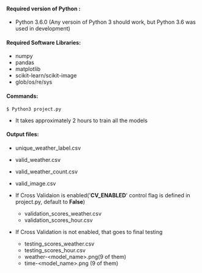 #### Required version of Python : 

* Python 3.6.0 
  (Any versoin of Python 3 should work, but Python 3.6 was used in development)

#### Required Software Libraries: 

* numpy
* pandas 
* matplotlib
* scikit-learn/scikit-image
* glob/os/re/sys

#### Commands: 

	$ Python3 project.py

* It takes approximately 2 hours to train all the models

#### Output files: 

* unique_weather_label.csv
* valid_weather.csv 
* valid_weather_count.csv 
* valid_image.csv

* If Cross Validaion is enabled('__CV_ENABLED__' control flag is defined in project.py, default to __False__)
  * validation_scores_weather.csv
  * validation_scores_hour.csv 

* If Cross Validation is not enabled, that goes to final testing
  * testing_scores_weather.csv
  * testing_scores_hour.csv
  * weather-<model_name>.png(9 of them)
  * time-<model_name>.png (9 of them)

